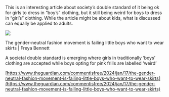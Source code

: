 This is an interesting article about society’s double standard of it being ok for girls to dress in “boy’s” clothing, but it still being weird for boys to dress in “girl’s” clothing. While the article might be about kids, what is discussed can equally be applied to adults.

[](https://www.theguardian.com/commentisfree/2024/jan/17/the-gender-neutral-fashion-movement-is-failing-little-boys-who-want-to-wear-skirts "The gender-neutral fashion movement is failing little boys who want to wear skirts | Freya Bennett")

![](https://i0.wp.com/i.guim.co.uk/img/media/fbd51b47cd3c8f74eb62595c39b4b67e6a5af816/0_267_5184_3110/master/5184.jpg?ssl=1)

The gender-neutral fashion movement is failing little boys who want to wear skirts | Freya Bennett

A societal double standard is emerging where girls in traditionally ‘boys’ clothing are accepted while boys opting for pink frills are labelled ‘weird’

[https://www.theguardian.com/commentisfree/2024/jan/17/the-gender-neutral-fashion-movement-is-failing-little-boys-who-want-to-wear-skirts](https://www.theguardian.com/commentisfree/2024/jan/17/the-gender-neutral-fashion-movement-is-failing-little-boys-who-want-to-wear-skirts)